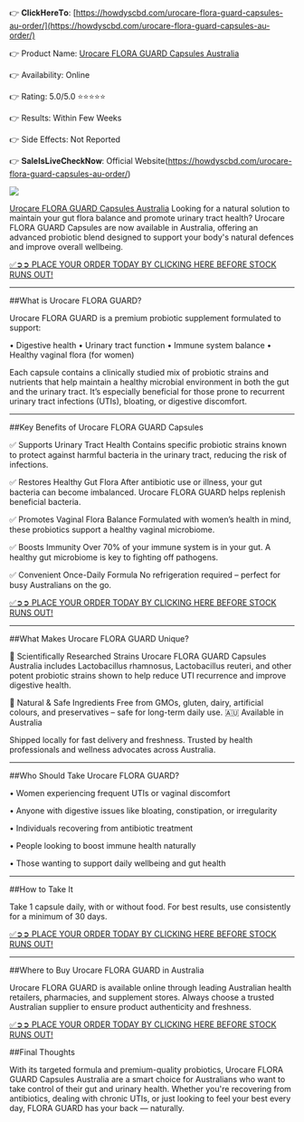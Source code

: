 👉 𝐂𝐥𝐢𝐜𝐤𝐇𝐞𝐫𝐞𝐓𝐨:  [https://howdyscbd.com/urocare-flora-guard-capsules-au-order/](https://howdyscbd.com/urocare-flora-guard-capsules-au-order/)

👉 Product Name:  [Urocare FLORA GUARD Capsules Australia](https://howdyscbd.com/urocare-flora-guard-capsules-au-order/)

👉 Availability: Online 

👉 Rating:  5.0/5.0 ⭐⭐⭐⭐⭐ 

👉 Results: Within Few Weeks 

👉 Side Effects: Not Reported 

👉 𝐒𝐚𝐥𝐞𝐈𝐬𝐋𝐢𝐯𝐞𝐂𝐡𝐞𝐜𝐤𝐍𝐨𝐰:   Official Website(https://howdyscbd.com/urocare-flora-guard-capsules-au-order/)

![](https://click2nextorder.com/wp-content/uploads/2025/07/floraguard.png)

[Urocare FLORA GUARD Capsules Australia](https://howdyscbd.com/urocare-flora-guard-capsules-au-order/) Looking for a natural solution to maintain your gut flora balance and promote urinary tract health? Urocare FLORA GUARD Capsules are now available in Australia, offering an advanced probiotic blend designed to support your body's natural defences and improve overall wellbeing.

[✅➲➲ PLACE YOUR ORDER TODAY BY CLICKING HERE BEFORE STOCK RUNS OUT!](https://howdyscbd.com/urocare-flora-guard-capsules-au-order/)
________________________________________
##What is Urocare FLORA GUARD?

Urocare FLORA GUARD is a premium probiotic supplement formulated to support:

•	Digestive health
•	Urinary tract function
•	Immune system balance
•	Healthy vaginal flora (for women)

Each capsule contains a clinically studied mix of probiotic strains and nutrients that help maintain a healthy microbial environment in both the gut and the urinary tract. It’s especially beneficial for those prone to recurrent urinary tract infections (UTIs), bloating, or digestive discomfort.
________________________________________

##Key Benefits of Urocare FLORA GUARD Capsules

✅ Supports Urinary Tract Health
Contains specific probiotic strains known to protect against harmful bacteria in the urinary tract, reducing the risk of infections.

✅ Restores Healthy Gut Flora
After antibiotic use or illness, your gut bacteria can become imbalanced. Urocare FLORA GUARD helps replenish beneficial bacteria.

✅ Promotes Vaginal Flora Balance
Formulated with women’s health in mind, these probiotics support a healthy vaginal microbiome.

✅ Boosts Immunity
Over 70% of your immune system is in your gut. A healthy gut microbiome is key to fighting off pathogens.

✅ Convenient Once-Daily Formula
No refrigeration required – perfect for busy Australians on the go.

[✅➲➲ PLACE YOUR ORDER TODAY BY CLICKING HERE BEFORE STOCK RUNS OUT!](https://howdyscbd.com/urocare-flora-guard-capsules-au-order/)
________________________________________
##What Makes Urocare FLORA GUARD Unique?

🔬 Scientifically Researched Strains
Urocare FLORA GUARD Capsules Australia includes Lactobacillus rhamnosus, Lactobacillus reuteri, and other potent probiotic strains shown to help reduce UTI recurrence and improve digestive health.

🌿 Natural & Safe Ingredients
Free from GMOs, gluten, dairy, artificial colours, and preservatives – safe for long-term daily use.
🇦🇺 Available in Australia

Shipped locally for fast delivery and freshness. Trusted by health professionals and wellness advocates across Australia.
________________________________________
##Who Should Take Urocare FLORA GUARD?

•	Women experiencing frequent UTIs or vaginal discomfort

•	Anyone with digestive issues like bloating, constipation, or irregularity

•	Individuals recovering from antibiotic treatment

•	People looking to boost immune health naturally

•	Those wanting to support daily wellbeing and gut health
________________________________________
##How to Take It

Take 1 capsule daily, with or without food. For best results, use consistently for a minimum of 30 days.

[✅➲➲ PLACE YOUR ORDER TODAY BY CLICKING HERE BEFORE STOCK RUNS OUT!](https://howdyscbd.com/urocare-flora-guard-capsules-au-order/)
________________________________________
##Where to Buy Urocare FLORA GUARD in Australia

Urocare FLORA GUARD is available online through leading Australian health retailers, pharmacies, and supplement stores. Always choose a trusted Australian supplier to ensure product authenticity and freshness.

[✅➲➲ PLACE YOUR ORDER TODAY BY CLICKING HERE BEFORE STOCK RUNS OUT!](https://howdyscbd.com/urocare-flora-guard-capsules-au-order/)
 
##Final Thoughts

With its targeted formula and premium-quality probiotics, Urocare FLORA GUARD Capsules Australia are a smart choice for Australians who want to take control of their gut and urinary health. Whether you're recovering from antibiotics, dealing with chronic UTIs, or just looking to feel your best every day, FLORA GUARD has your back — naturally.
